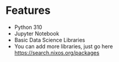 # Features
- Python 310
- Jupyter Notebook
- Basic Data Science Libraries
- You can add more libraries, just go here https://search.nixos.org/packages
